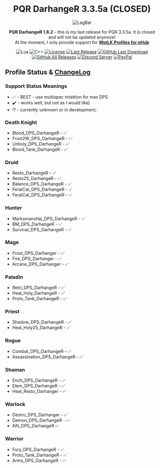 <!-- markdownlint-disable MD004 MD033 -->
<div align="center">

# PQR DarhangeR 3.3.5a (CLOSED)

![LagBar](https://i.ibb.co/Hxk58bY/f444fa00-f1d5-11e9-8bc4-accfe6efc61d.png)

**PQR DarhangeR 1.8.2** - this is my last release for PQR 3.3.5a. It is closed and will not be updated anymore!
<br>
At the moment, I only provide support for **[WotLK Profiles for nHub](https://github.com/darhanger/WotLK_Profiles_for_nHub)**

![Lua](https://img.shields.io/badge/Lua-2C2D72?style=flat-squaree&logo=lua&logoColor=white)
![C++](https://img.shields.io/badge/C%2B%2B-00599C?style=flat-squaree&logo=c%2B%2B&logoColor=white)
[![License](https://img.shields.io/github/license/darhanger/PQR_DarhangeR_3.3.5a?style=flat-square)](https://github.com/darhanger/PQR_DarhangeR_3.3.5a/releases) 
[![Last Release](https://img.shields.io/github/v/release/darhanger/PQR_DarhangeR_3.3.5a?style=flat-square)](https://github.com/darhanger/PQR_DarhangeR_3.3.5a)
[![GitHub Last Download](https://img.shields.io/github/downloads/darhanger/PQR_DarhangeR_3.3.5a/1.8.2/total?style=flat-square)](https://github.com/darhanger/PQR_DarhangeR_3.3.5a/releases)
[![GitHub All Releases](https://img.shields.io/github/downloads/darhanger/PQR_DarhangeR_3.3.5a/total?style=flat-square)](https://github.com/darhanger/PQR_DarhangeR_3.3.5a/releases)
[![Discord Server](https://img.shields.io/badge/Discord-7289DA?style=flat-squaree&logo=discord&logoColor=white)](https://discord.gg/xBFKJc6QRr)
[![PayPal](https://img.shields.io/badge/PayPal-00457C?style=flat-square&logo=paypal&logoColor=white)](https://www.paypal.com/donate/?hosted_button_id=WMPGGC32C7U7U)

</div>

## Profile Status & [ChangeLog](https://github.com/darhanger/PQR_DarhangeR_3.3.5a/wiki/ChangeLog)
### Support Status Meanings 
* ✅ - BEST - use multispec rotattion for max DPS
* ✔️ - works well, but not as I would like)
* ⁉️ - currently unknown or in development;

### Death Knight
* Blood_DPS_DarhangeR - ✅
* Frost2W_DPS_DarhangeR - ✅
* Unholy_DPS_DarhangeR - ✅
* Blood_Tank_DarhangeR - ✅

### Druid
* Resto_DarhangeR - ✅
* Resto25_DarhangeR - ✅
* Balance_DPS_DarhangeR - ✅
* FeralCat_DPS_DarhangeR - ✅
* FeralCat_DPS_DarhangeR - ✅

### Hunter
* Marksmanship_DPS_DarhangeR - ✅
* BM_DPS_DarhangeR - ✅
* Survival_DPS_DarhangeR - ✅

### Mage
* Frost_DPS_Darhanger - ✅
* Fire_DPS_Darhanger - ✅
* Arcane_DPS_Darhanger - ✅

### Paladin
* Retri_DPS_DarhangeR - ✅
* Heal_Holy_DarhangeR - ✅
* Proto_Tank_DarhangeR - ✅

### Priest
* Shadow_DPS_DarhangeR - ✅
* Heal_Holy25_DarhangeR - ✅

### Rogue
* Combat_DPS_DarhangeR - ✅
* Assassination_DPS_DarhangeR - ✅

### Shaman
* Ench_DPS_DarhangeR - ✅
* Elem_DPS_DarhangeR - ✅
* Heal_Resto_Darhanger - ✅

### Warlock
* Destro_DPS_Darhanger - ✅
* Demon_DPS_DarhangeR - ✅
* Afli_DPS_DarhangeR ✅

### Warrior
* Fury_DPS_DarhangeR - ✅
* Proto_Tank_DarhangeR - ✅
* Arms_DPS_DarhangeR - ✅
